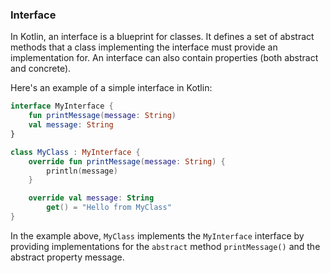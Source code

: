 ### Interface

In Kotlin, an interface is a blueprint for classes. It defines a set of abstract methods that a class implementing the interface must provide an implementation for. An interface can also contain properties (both abstract and concrete).

Here's an example of a simple interface in Kotlin:

```kotlin
interface MyInterface {
    fun printMessage(message: String)
    val message: String
}

class MyClass : MyInterface {
    override fun printMessage(message: String) {
        println(message)
    }

    override val message: String
        get() = "Hello from MyClass"
}
```

In the example above, `MyClass` implements the `MyInterface` interface by providing implementations for the `abstract` method `printMessage()` and the abstract property message.



